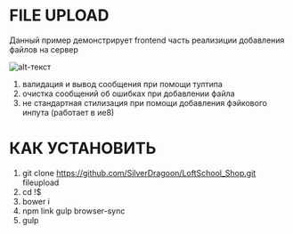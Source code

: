 # FILE UPLOAD

Данный пример демонстрирует frontend часть реализиции добавления файлов на сервер

![alt-текст](https://github.com/kovaldn/fileupload/blob/master/src/img/screen.png "FILE UPLOAD")

1. валидация и вывод сообщения при помощи тултипа 
2. очистка сообщений об ошибках при добавлении файла
3. не стандартная стилизация при помощи добавления фэйкового инпута (работает в ие8)

# КАК УСТАНОВИТЬ

1. git clone https://github.com/SilverDragoon/LoftSchool_Shop.git fileupload
2. cd !$
3. bower i
4. npm link gulp browser-sync
5. gulp
